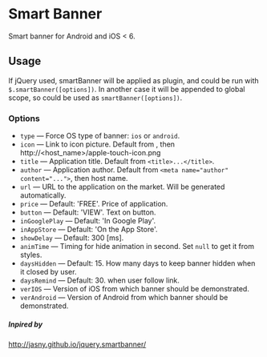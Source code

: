 # Smart Banner #
Smart banner for Android and iOS < 6.

## Usage ##
If jQuery used, smartBanner will be applied as plugin, and could be run with `$.smartBanner([options])`. 
In another case it will be appended to global scope, so could be used as `smartBanner([options])`.

### Options
 * `type` — Force OS type of banner: `ios` or `android`.
 * `icon` — Link to icon picture. Default from <link rel="apple-touch-icon" href="../..">, then http://<host_name>/apple-touch-icon.png
 * `title` — Application title. Default from `<title>...</title>`.
 * `author` — Application author. Default from `<meta name="author" content="...">`, then host name.
 * `url` — URL to the application on the market. Will be generated automatically.
 * `price` — Default: 'FREE'. Price of application.
 * `button` — Default: 'VIEW'. Text on button.
 * `inGooglePlay` — Default: 'In Google Play'.
 * `inAppStore` — Default: 'On the App Store'.
 * `showDelay` — Default: 300 [ms].
 * `animTime` — Timing for hide animation in second. Set `null` to get it from styles.
 * `daysHidden` — Default: 15. How many days to keep banner hidden when it closed by user.
 * `daysRemind` — Default: 30.          when user follow link.
 * `verIOS` — Version of iOS from which banner should be demonstrated.
 * `verAndroid` — Version of Android from which banner should be demonstrated.

##### Inpired by
http://jasny.github.io/jquery.smartbanner/